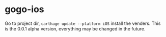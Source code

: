 # gogo-ios
Go to project dir, <code>carthage update --platform iOS</code> install the venders.
This is the 0.0.1 alpha version, everything may be changed in the future.
